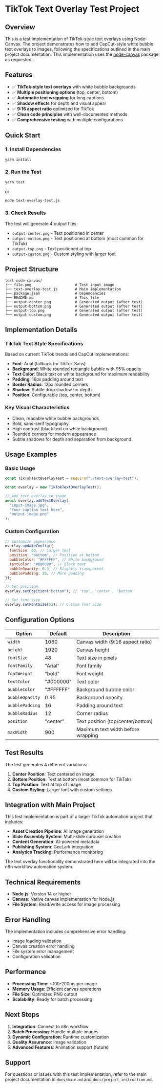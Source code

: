 # TikTok Text Overlay Test Project

## Overview

This is a test implementation of TikTok-style text overlays using Node-Canvas. The project demonstrates how to add CapCut-style white bubble text overlays to images, following the specifications outlined in the main project documentation. This implementation uses the [node-canvas](https://github.com/Automattic/node-canvas) package as requested.

## Features

- ✅ **TikTok-style text overlays** with white bubble backgrounds
- ✅ **Multiple positioning options** (top, center, bottom)
- ✅ **Automatic text wrapping** for long captions
- ✅ **Shadow effects** for depth and visual appeal
- ✅ **9:16 aspect ratio** optimized for TikTok
- ✅ **Clean code principles** with well-documented methods
- ✅ **Comprehensive testing** with multiple configurations

## Quick Start

### 1. Install Dependencies

```bash
yarn install
```

### 2. Run the Test

```bash
yarn test
```

or

```bash
node text-overlay-test.js
```

### 3. Check Results

The test will generate 4 output files:

- `output-center.png` - Text positioned in center
- `output-bottom.png` - Text positioned at bottom (most common for TikTok)
- `output-top.png` - Text positioned at top
- `output-custom.png` - Custom styling with larger font

## Project Structure

```
test-node-canvas/
├── file.png                    # Test input image
├── text-overlay-test.js        # Main implementation
├── package.json                # Dependencies
├── README.md                   # This file
├── output-center.png           # Generated output (after test)
├── output-bottom.png           # Generated output (after test)
├── output-top.png              # Generated output (after test)
└── output-custom.png           # Generated output (after test)
```

## Implementation Details

### TikTok Text Style Specifications

Based on current TikTok trends and CapCut implementations:

- **Font**: Arial (fallback for TikTok Sans)
- **Background**: White rounded rectangle bubble with 95% opacity
- **Text Color**: Black text on white background for maximum readability
- **Padding**: 16px padding around text
- **Border Radius**: 12px rounded corners
- **Shadow**: Subtle drop shadow for depth
- **Position**: Configurable (top, center, bottom)

### Key Visual Characteristics

- Clean, readable white bubble backgrounds
- Bold, sans-serif typography
- High contrast (black text on white background)
- Rounded corners for modern appearance
- Subtle shadows for depth and separation from background

## Usage Examples

### Basic Usage

```javascript
const TikTokTextOverlayTest = require("./text-overlay-test");

const overlay = new TikTokTextOverlayTest();

// Add text overlay to image
await overlay.addTextOverlay(
  "input-image.jpg",
  "Your caption text here",
  "output-image.png"
);
```

### Custom Configuration

```javascript
// Customize appearance
overlay.updateConfig({
  fontSize: 60, // Larger text
  position: "bottom", // Position at bottom
  bubbleColor: "#FFFFFF", // White background
  textColor: "#000000", // Black text
  bubbleOpacity: 0.9, // Slightly transparent
  bubblePadding: 20, // More padding
});

// Set position
overlay.setPosition("bottom"); // 'top', 'center', 'bottom'

// Set font size
overlay.setFontSize(52); // Custom font size
```

## Configuration Options

| Option          | Default   | Description                        |
| --------------- | --------- | ---------------------------------- |
| `width`         | 1080      | Canvas width (9:16 aspect ratio)   |
| `height`        | 1920      | Canvas height                      |
| `fontSize`      | 48        | Text size in pixels                |
| `fontFamily`    | "Arial"   | Font family                        |
| `fontWeight`    | "bold"    | Font weight                        |
| `textColor`     | "#000000" | Text color                         |
| `bubbleColor`   | "#FFFFFF" | Background bubble color            |
| `bubbleOpacity` | 0.95      | Background opacity                 |
| `bubblePadding` | 16        | Padding around text                |
| `bubbleRadius`  | 12        | Corner radius                      |
| `position`      | "center"  | Text position (top/center/bottom)  |
| `maxWidth`      | 900       | Maximum text width before wrapping |

## Test Results

The test generates 4 different variations:

1. **Center Position**: Text centered on image
2. **Bottom Position**: Text at bottom (most common for TikTok)
3. **Top Position**: Text at top of image
4. **Custom Styling**: Larger font with custom settings

## Integration with Main Project

This test implementation is part of a larger TikTok automation project that includes:

- **Asset Creation Pipeline**: AI image generation
- **Slide Assembly System**: Multi-slide carousel creation
- **Content Generation**: AI-powered metadata
- **Publishing System**: GeeLark integration
- **Analytics Tracking**: Performance monitoring

The text overlay functionality demonstrated here will be integrated into the n8n workflow automation system.

## Technical Requirements

- **Node.js**: Version 14 or higher
- **Canvas**: Native canvas implementation for Node.js
- **File System**: Read/write access for image processing

## Error Handling

The implementation includes comprehensive error handling:

- Image loading validation
- Canvas creation error handling
- File system error management
- Configuration validation

## Performance

- **Processing Time**: ~100-200ms per image
- **Memory Usage**: Efficient canvas operations
- **File Size**: Optimized PNG output
- **Scalability**: Ready for batch processing

## Next Steps

1. **Integration**: Connect to n8n workflow
2. **Batch Processing**: Handle multiple images
3. **Dynamic Configuration**: Runtime customization
4. **Quality Assurance**: Image validation
5. **Advanced Features**: Animation support (future)

## Support

For questions or issues with this test implementation, refer to the main project documentation in `docs/main.md` and `docs/project_instruction.md`.
